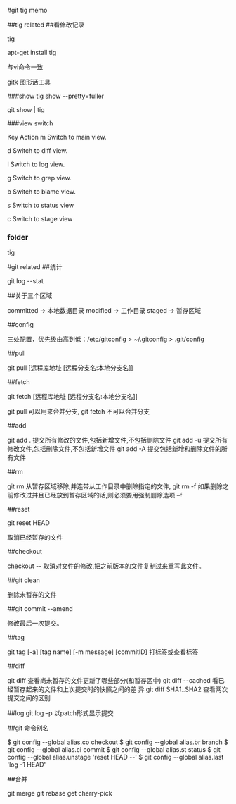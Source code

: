 #git  tig memo


##tig related
##看修改记录

  tig

  apt-get install tig

  与vi命令一致


gitk 图形话工具

###show
tig show --pretty=fuller

git show | tig


###view switch



Key	Action
m	Switch to main view.

d	Switch to diff view.

l	Switch to log view.

g	Switch to grep view.

b	Switch to blame view.

s	Switch to status view

c   Switch to stage view

### folder

tig <folder or file name>


#git related
##统计

git log --stat

##关于三个区域

committed -> 本地数据目录
modified -> 工作目录
staged -> 暂存区域

##config

三处配置，优先级由高到低：/etc/gitconfig > ~/.gitconfig > .git/config


##pull

git pull [远程库地址 [远程分支名:本地分支名]]


##fetch

git fetch [远程库地址 [远程分支名:本地分支名]]

git pull 可以用来合并分支,
git fetch 不可以合并分支


##add

git add . 提交所有修改的文件,包括新增文件,不包括删除文件
git add -u 提交所有修改文件,包括删除文件,不包括新增文件
git add -A 提交包括新增和删除文件的所有文件

##rm

git rm   从暂存区域移除,并连带从工作目录中删除指定的文件,
git rm -f  如果删除之前修改过并且已经放到暂存区域的话,则必须要用强制删除选项 –f


##reset

git reset HEAD <file>

取消已经暂存的文件


##checkout

checkout -- <file>
取消对文件的修改,把之前版本的文件复制过来重写此文件。


##git clean

删除未暂存的文件


##git commit --amend

修改最后一次提交。


##tag

git tag [-a] [tag name] [-m message] [commitID]
打标签或查看标签


##diff

git diff   查看尚未暂存的文件更新了哪些部分(和暂存区中)
git diff --cached   看已经暂存起来的文件和上次提交时的快照之间的差
异
git diff SHA1..SHA2   查看两次提交之间的区别

##log
git log –p 以patch形式显示提交


##git 命令别名

$ git config --global alias.co checkout
$ git config --global alias.br branch
$ git config --global alias.ci commit
$ git config --global alias.st status
$ git config --global alias.unstage 'reset HEAD --'
$ git config --global alias.last 'log -1 HEAD'



##合并

git merge
git rebase
get cherry-pick
